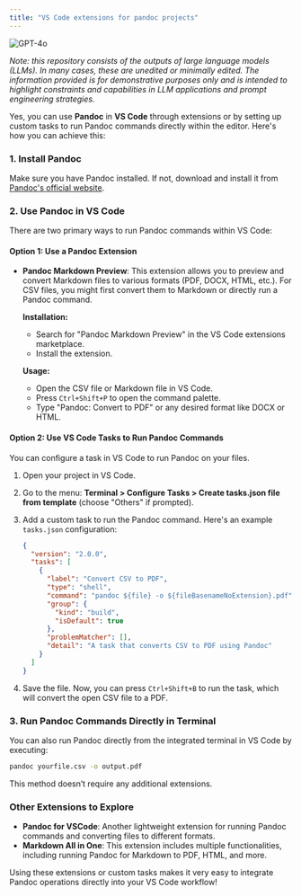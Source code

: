 ```yaml
---
title: "VS Code extensions for pandoc projects"
---
```

![GPT-4o](https://img.shields.io/badge/GPT--4o-3333FF?style=for-the-badge&logo=openai&logoColor=white)



*Note: this repository consists of the outputs of large language models (LLMs). In many cases, these are unedited or minimally edited. The information provided is for demonstrative purposes only and is intended to highlight constraints and capabilities in LLM applications and prompt engineering strategies.*


Yes, you can use **Pandoc** in **VS Code** through extensions or by setting up custom tasks to run Pandoc commands directly within the editor. Here's how you can achieve this:

### 1. **Install Pandoc**
Make sure you have Pandoc installed. If not, download and install it from [Pandoc's official website](https://pandoc.org/installing.html).

### 2. **Use Pandoc in VS Code**
There are two primary ways to run Pandoc commands within VS Code:

#### Option 1: Use a Pandoc Extension

- **Pandoc Markdown Preview**: This extension allows you to preview and convert Markdown files to various formats (PDF, DOCX, HTML, etc.). For CSV files, you might first convert them to Markdown or directly run a Pandoc command.

  **Installation:**
  - Search for "Pandoc Markdown Preview" in the VS Code extensions marketplace.
  - Install the extension.

  **Usage:**
  - Open the CSV file or Markdown file in VS Code.
  - Press `Ctrl+Shift+P` to open the command palette.
  - Type "Pandoc: Convert to PDF" or any desired format like DOCX or HTML.
  
#### Option 2: Use VS Code Tasks to Run Pandoc Commands

You can configure a task in VS Code to run Pandoc on your files.

1. Open your project in VS Code.
2. Go to the menu: **Terminal > Configure Tasks > Create tasks.json file from template** (choose "Others" if prompted).
3. Add a custom task to run the Pandoc command. Here's an example `tasks.json` configuration:

   ```json
   {
     "version": "2.0.0",
     "tasks": [
       {
         "label": "Convert CSV to PDF",
         "type": "shell",
         "command": "pandoc ${file} -o ${fileBasenameNoExtension}.pdf",
         "group": {
           "kind": "build",
           "isDefault": true
         },
         "problemMatcher": [],
         "detail": "A task that converts CSV to PDF using Pandoc"
       }
     ]
   }
   ```

4. Save the file. Now, you can press `Ctrl+Shift+B` to run the task, which will convert the open CSV file to a PDF.

### 3. **Run Pandoc Commands Directly in Terminal**
You can also run Pandoc directly from the integrated terminal in VS Code by executing:

```bash
pandoc yourfile.csv -o output.pdf
```

This method doesn’t require any additional extensions.

### Other Extensions to Explore

- **Pandoc for VSCode**: Another lightweight extension for running Pandoc commands and converting files to different formats.
- **Markdown All in One**: This extension includes multiple functionalities, including running Pandoc for Markdown to PDF, HTML, and more.

Using these extensions or custom tasks makes it very easy to integrate Pandoc operations directly into your VS Code workflow!